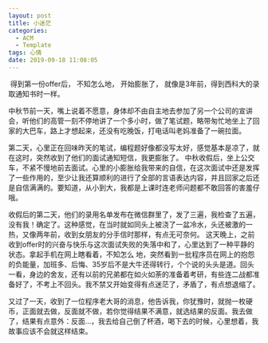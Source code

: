 ```yaml
---
layout: post
title: 小迷茫
categories:
  - ACM
  - Template
tags: 心情
date: 2019-09-18 11:08:05
---
```


​	得到第一份offer后， 不知怎么地， 开始膨胀了， 就像是3年前，得到西科大的录取通知书时一样。  

​	中秋节前一天，嘴上说着不愿意，身体却不由自主地去参加了另一个公司的宣讲会，听他们的高管一刻不停地讲了一个多小时，做了笔试题，略带匆忙地坐上了回家的大巴车，路上才想起来，还没有吃晚饭，打电话叫老妈准备了一碗拉面。  

​	第二天，心里正在回味昨天的笔试，编程题好像都没写太好，感觉基本是凉了，就在这时，突然收到了他们的面试通知短信，我更膨胀了。  中秋收假后，坐上公交车，不紧不慢地前去面试。心里的小膨胀给我带来的自信，在这次面试中还是发挥了一些作用的，至少让我还算顺利的进行了全部的言语表达内容，并且回家之后还是自信满满的。要知道，从小到大，我都是上课时连老师问题都不敢回答的害羞仔哦。  

​	收假后的第二天，他们的录用名单发布在微信群里了，发了三遍，我检查了五遍，没有我！确定了。这种感觉，在当时就如同头上被浇了一盆冷水，头还被激的一热，又像两年前，收到女朋友的分手信时那样，有点无可奈何。  这天晚上，之前收到offer时的兴奋与快乐与这次面试失败的失落中和了，心里达到了一种平静的状态。拿起手机在网上瞎看着，不知怎么 地，突然看到一批程序员在网上的抱怨的负能量，加班多、后悔、35岁后不是大牛还得转行，个个说的头头是道。回头一看，身边的舍友，还有以前的兄弟都在如火如荼的准备着考研，有些连二战都准备好了，不考上不回头。我不禁又开始变得有点迷茫了，矛盾了，有点想退缩了。  

​	又过了一天，收到了一位程序老大哥的消息，他告诉我，你犹豫时，就抛一枚硬币，正面就去做，反面就不做，若你觉得结果不满意，就选结果的反面。我去做了，结果有点意外：反面...，我去给自己倒了杯酒，喝下去的时候，心里想着，我故事应该不会就这样结束。 